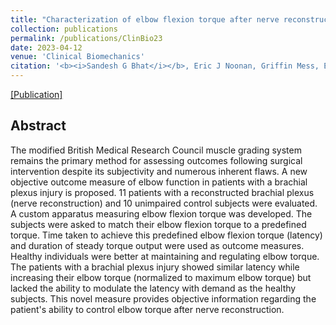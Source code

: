 ```yaml
---
title: "Characterization of elbow flexion torque after nerve reconstruction of patients with traumatic brachial plexus injury"
collection: publications
permalink: /publications/ClinBio23
date: 2023-04-12
venue: 'Clinical Biomechanics'
citation: '<b><i>Sandesh G Bhat</i></b>, Eric J Noonan, Griffin Mess, Emily J Miller, Alexander Y Shin, Kenton R Kaufman'
---
```


[[Publication]](http://DrSGBhat.github.io/files/ClinBio23.pdf)

## Abstract
The modified British Medical Research Council muscle grading system remains the primary method for assessing outcomes following surgical intervention despite its subjectivity and numerous inherent flaws. A new objective outcome measure of elbow function in patients with a brachial plexus injury is proposed. 11 patients with a reconstructed brachial plexus (nerve reconstruction) and 10 unimpaired control subjects were evaluated. A custom apparatus measuring elbow flexion torque was developed. The subjects were asked to match their elbow flexion torque to a predefined torque. Time taken to achieve this predefined elbow flexion torque (latency) and duration of steady torque output were used as outcome measures. Healthy individuals were better at maintaining and regulating elbow torque. The patients with a brachial plexus injury showed similar latency while increasing their elbow torque (normalized to maximum elbow torque) but lacked the ability to modulate the latency with demand as the healthy subjects. This novel measure provides objective information regarding the patient's ability to control elbow torque after nerve reconstruction.
